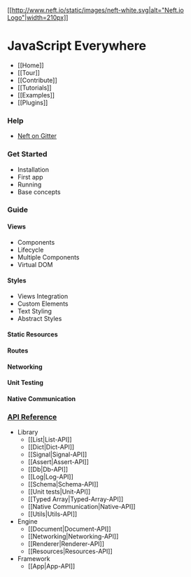 [[[http://www.neft.io/static/images/neft-white.svg|alt="Neft.io Logo"|width=210px]]](http://neft.io)

JavaScript Everywhere
=====================

- [[Home]]
- [[Tour]]
- [[Contribute]]
- [[Tutorials]]
- [[Examples]]
- [[Plugins]]

### Help
- [Neft on Gitter](https://gitter.im/Neft-io/neft)

### Get Started
- Installation
- First app
- Running
- Base concepts

### Guide

#### Views
- Components
- Lifecycle
- Multiple Components
- Virtual DOM

#### Styles
- Views Integration
- Custom Elements
- Text Styling
- Abstract Styles

#### Static Resources

#### Routes

#### Networking

#### Unit Testing

#### Native Communication

### [API Reference](https://github.com/Neft-io/neft/wiki/API-Reference)
* Library
  - [[List|List-API]]
  - [[Dict|Dict-API]]
  - [[Signal|Signal-API]]
  - [[Assert|Assert-API]]
  - [[Db|Db-API]]
  - [[Log|Log-API]]
  - [[Schema|Schema-API]]
  - [[Unit tests|Unit-API]]
  - [[Typed Array|Typed-Array-API]]
  - [[Native Communication|Native-API]]
  - [[Utils|Utils-API]]
* Engine
  - [[Document|Document-API]]
  - [[Networking|Networking-API]]
  - [[Renderer|Renderer-API]]
  - [[Resources|Resources-API]]
* Framework
  - [[App|App-API]]